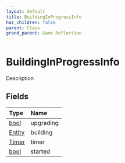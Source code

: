 ```yaml
---
layout: default
title: BuildingInProgressInfo
has_children: false
parent: Class
grand_parent: Game Reflection
---
```

# BuildingInProgressInfo
Description 

## Fields

| Type | Name |
|:----------|:--------------|
| [bool](/riftbreaker-wiki/docs/game-reflection/components/bool/) | upgrading |
| [Entity](/riftbreaker-wiki/docs/game-reflection/classes/entity/) | building |
| [Timer](/riftbreaker-wiki/docs/game-reflection/classes/timer/) | timer |
| [bool](/riftbreaker-wiki/docs/game-reflection/components/bool/) | started |


